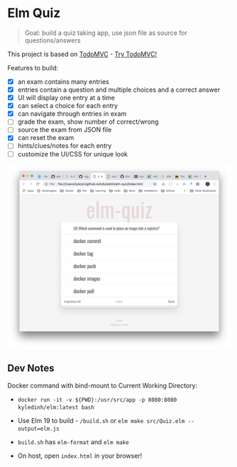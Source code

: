 # Elm Quiz

> Goal: build a quiz taking app, use json file as source for questions/answers

This project is based on [TodoMVC](https://github.com/evancz/elm-todomvc) - [Try TodoMVC!](http://evancz.github.io/elm-todomvc)

Features to build:

* [x] an exam contains many entries
* [x] entries contain a question and multiple choices and a correct answer
* [x] UI will display one entry at a time
* [x] can select a choice for each entry
* [x] can navigate through entries in exam
* [ ] grade the exam, show number of correct/wrong
* [ ] source the exam from JSON file
* [x] can reset the exam
* [ ] hints/clues/notes for each entry
* [ ] customize the UI/CSS for unique look

<img src="assets/elm-quiz-screen.png" width="600" />

## Dev Notes

Docker command with bind-mount to Current Working Directory:
* `docker run -it -v ${PWD}:/usr/src/app -p 8080:8080 kyledinh/elm:latest bash`

* Use Elm 19 to build - `/build.sh` or `elm make src/Quiz.elm --output=elm.js`
* `build.sh` has `elm-format` and `elm make`
* On host, open `index.html` in your browser!
